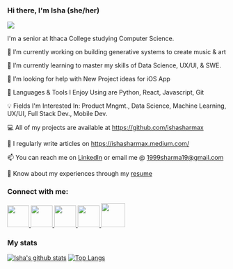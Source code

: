 ### Hi there, I'm Isha (she/her)

![](https://komarev.com/ghpvc/?username=ishasharmax&color=red)

I'm a senior at Ithaca College studying Computer Science. 

🔭 I’m currently working on building generative systems to create music & art

🌱 I’m currently learning to master my skills of Data Science, UX/UI, & SWE.

🤝 I’m looking for help with New Project ideas for iOS App
 
🙋 Languages & Tools I Enjoy Using are Python, React, Javascript, Git
 
💡 Fields I'm Interested In: Product Mngmt., Data Science, Machine Learning, UX/UI, Full Stack Dev., Mobile Dev.

💻 All of my projects are available at https://github.com/ishasharmax

📝 I regularly write articles on https://ishasharmax.medium.com/

📫 You can reach me on [LinkedIn](https://www.linkedin.com/in/ishasharmax/) or email me @ 1999sharma19@gmail.com

📄 Know about my experiences through my [resume](https://drive.google.com/file/d/1rk0T6nHqHDE2FqbGsJZ7dtyeB7lbSd8w/view?usp=sharing)

### Connect with me:

<a href="https://www.linkedin.com/in/ishasharmax/">
  <img src="https://www.flaticon.com/svg/static/icons/svg/174/174857.svg" width="50" height="50"/>
</a>

<a href="https://dribbble.com/ishasharmax">
  <img src="https://www.flaticon.com/svg/static/icons/svg/174/174844.svg" width="50" height="50"/>
</a>

<a href="https://stackoverflow.com/users/12647721/coder101">
  <img src="https://www.flaticon.com/svg/static/icons/svg/2111/2111628.svg" width="50" height="50"/>
</a>

<a href="https://twitter.com/ishasharmax">
  <img src="https://www.flaticon.com/svg/static/icons/svg/174/174876.svg" width="50" height="50"/>
</a>

<a href="https://www.hackerrank.com/ishasharmax?hr_r=1">
  <img src="https://repository-images.githubusercontent.com/231893793/cec60480-04a9-11eb-80c4-df7359d94047" width="55" height="55"/>
</a>

### My stats

[![Isha's github stats](https://github-readme-stats.vercel.app/api?username=ishasharmax&show_icons=true&theme=dark)](https://github.com/ishasharmax/github-readme-stats) [![Top Langs](https://github-readme-stats.vercel.app/api/top-langs/?username=ishasharmax&layout=compact)](https://github.com/ishasharmax/github-readme-stats)





